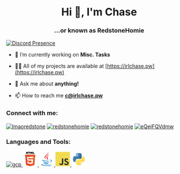 <h1 align="center">Hi 👋, I'm Chase</h1>
<h3 align="center">...or known as RedstoneHomie</h3>

[![Discord Presence](https://lanyard.cnrad.dev/api/144289658266845184)](https://discord.com/users/144289658266845184)


- 🔭 I’m currently working on **Misc. Tasks**

- 👨‍💻 All of my projects are available at [https://irlchase.pw](https://irlchase.pw)

- 💬 Ask me about **anything!**

- 📫 How to reach me **c@irlchase.pw**

<h3 align="left">Connect with me:</h3>
<p align="left">
<a href="https://twitter.com/lmaoredstone" target="blank"><img align="center" src="https://raw.githubusercontent.com/rahuldkjain/github-profile-readme-generator/master/src/images/icons/Social/twitter.svg" alt="lmaoredstone" height="30" width="40" /></a>
<a href="https://instagram.com/redstonehomie" target="blank"><img align="center" src="https://raw.githubusercontent.com/rahuldkjain/github-profile-readme-generator/master/src/images/icons/Social/instagram.svg" alt="redstonehomie" height="30" width="40" /></a>
<a href="https://www.youtube.com/c/redstonehomie" target="blank"><img align="center" src="https://raw.githubusercontent.com/rahuldkjain/github-profile-readme-generator/master/src/images/icons/Social/youtube.svg" alt="redstonehomie" height="30" width="40" /></a>
<a href="https://discord.gg/eQejFQVdmw" target="blank"><img align="center" src="https://raw.githubusercontent.com/rahuldkjain/github-profile-readme-generator/master/src/images/icons/Social/discord.svg" alt="eQejFQVdmw" height="30" width="40" /></a>

<h3 align="left">Languages and Tools:</h3>
<p align="left"> <a href="https://cloud.google.com" target="_blank" rel="noreferrer"> <img src="https://www.vectorlogo.zone/logos/google_cloud/google_cloud-icon.svg" alt="gcp" width="40" height="40"/> </a> <a href="https://www.w3.org/html/" target="_blank" rel="noreferrer"> <img src="https://raw.githubusercontent.com/devicons/devicon/master/icons/html5/html5-original-wordmark.svg" alt="html5" width="40" height="40"/> </a> <a href="https://www.java.com" target="_blank" rel="noreferrer"> <img src="https://raw.githubusercontent.com/devicons/devicon/master/icons/java/java-original.svg" alt="java" width="40" height="40"/> </a> <a href="https://developer.mozilla.org/en-US/docs/Web/JavaScript" target="_blank" rel="noreferrer"> <img src="https://raw.githubusercontent.com/devicons/devicon/master/icons/javascript/javascript-original.svg" alt="javascript" width="40" height="40"/> </a> <a href="https://www.python.org" target="_blank" rel="noreferrer"> <img src="https://raw.githubusercontent.com/devicons/devicon/master/icons/python/python-original.svg" alt="python" width="40" height="40"/>
</a> </p>
